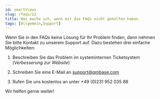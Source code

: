 ```yaml
---
id: smartViews
slug: /faqs/22
title: Was mache ich, wenn mir die FAQs nicht geholfen haben
tags: [Allgemein,Support]
---
```

Wenn Sie in den FAQs keine Lösung für Ihr Problem finden, dann nehmen Sie bitte Kontakt zu unserem Support auf. Dazu bestehen drei einfache Möglichkeiten:

1.  Beschreiben Sie das Problem im systeminternen Ticketsystem (*Verbesserung zur Website*)

2.  Schreiben Sie eine E-Mail an [support@qmbase.com](mailto:support@qmbase.com)

3.  Rufen Sie uns kostenlos an unter +49 (0)231 952 035 88

Wir helfen gerne weiter!